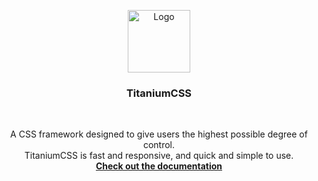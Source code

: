 <p align="center">
  <a href="#">
    <img src="https://image.ibb.co/dafe6o/Picture2.png" alt="Logo" width=100 height=100>
  </a>

  <h3 align="center">TitaniumCSS</h3>
  <br>
  <p align="center">
    A CSS framework designed to give users the highest possible degree of control.<br>TitaniumCSS is fast and responsive, and quick and simple to use.
    <br>
    <a href="#"><strong>Check out the documentation</strong></a>
    <br>
    <br>
  </p>
</p>
